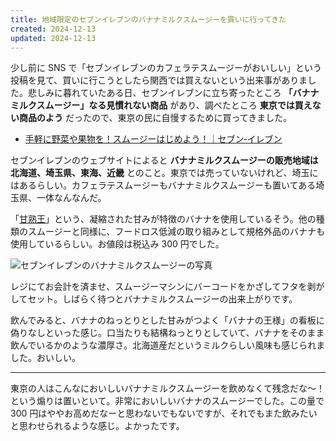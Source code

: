 ```yaml
---
title: 地域限定のセブンイレブンのバナナミルクスムージーを買いに行ってきた
created: 2024-12-13
updated: 2024-12-13
---
```


少し前に SNS で「セブンイレブンのカフェラテスムージーがおいしい」という投稿を見て、買いに行こうとしたら関西では買えないという出来事がありました。悲しみに暮れていたある日、セブンイレブンに立ち寄ったところ **「バナナミルクスムージー」なる見慣れない商品** があり、調べたところ **東京では買えない商品のよう** だったので、東京の民に自慢するために買ってきました。

- [手軽に野菜や果物を！スムージーはじめよう！｜セブン‐イレブン](https://www.sej.co.jp/products/smoothie.html)

セブンイレブンのウェブサイトによると **バナナミルクスムージーの販売地域は北海道、埼玉県、東海、近畿** とのこと。東京では売っていないけれど、埼玉にはあるらしい。カフェラテスムージーもバナナミルクスムージーも置いてある埼玉県、一体なんなんだ。

「[甘熟王](https://sumifru.co.jp/line_up/kanjukuoh/)」という、凝縮された甘みが特徴のバナナを使用しているそう。他の種類のスムージーと同様に、フードロス低減の取り組みとして規格外品のバナナも使用しているらしい。お値段は税込み 300 円でした。

![セブンイレブンのバナナミルクスムージーの写真](181daa66-356c-4df6-d854-c2250a7a7200)

レジにてお会計を済ませ、スムージーマシンにバーコードをかざしてフタを剥がしてセット。しばらく待つとバナナミルクスムージーの出来上がりです。

飲んでみると、バナナのねっとりとした甘みがつよく「バナナの王様」の看板に偽りなしといった感じ。口当たりも結構ねっとりとしていて、バナナをそのまま飲んでいるかのような濃厚さ。北海道産だというミルクらしい風味も感じられました。おいしい。

---

東京の人はこんなにおいしいバナナミルクスムージーを飲めなくて残念だな～！という煽りは置いといて。非常においしいバナナのスムージーでした。この量で 300 円はややお高めだなーと思わないでもないですが、それでもまた飲みたいと思わせられるような感じ。よかったです。
